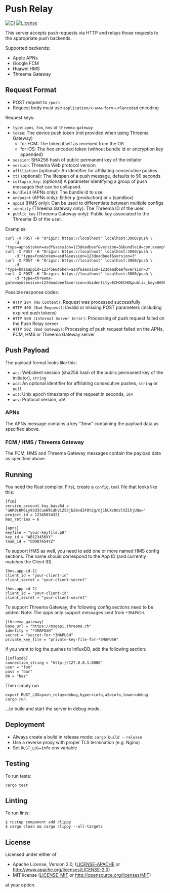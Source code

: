 # Push Relay

[![CI][ci-badge]][ci]
[![License][license-badge]][license]

This server accepts push requests via HTTP and relays those requests to the appropriate push backends.

Supported backends:

- Apple APNs
- Google FCM
- Huawei HMS
- Threema Gateway

## Request Format

- POST request to `/push`
- Request body must use `application/x-www-form-urlencoded` encoding

Request keys:

- `type`: `apns`, `fcm`, `hms` or `threema-gateway`
- `token`: The device push token (not provided when using Threema Gateway)
  - for FCM: The token itself as received from the OS
  - for iOS: The hex encoded token (without bundle id or encryption key appended)
- `session`: SHA256 hash of public permanent key of the initiator
- `version`: Threema Web protocol version
- `affiliation` (optional): An identifier for affiliating consecutive pushes
- `ttl` (optional): The lifespan of a push message, defaults to 90 seconds
- `collapse_key`: (optional) A parameter identifying a group of push messages that can be
  collapsed.
- `bundleid` (APNs only): The bundle id to use
- `endpoint` (APNs only): Either `p` (production) or `s` (sandbox)
- `appid` (HMS only): Can be used to differentiate between multiple configs
- `identity` (Threema Gateway only): The Threema ID of the user.
- `public_key` (Threema Gateway only): Public key associated to the Threema ID of the user.

Examples:

    curl -X POST -H "Origin: https://localhost" localhost:3000/push \
        -d "type=apns&token=asdf&session=123deadbeef&version=3&bundleid=com.example.app&endpoint=s"
    curl -X POST -H "Origin: https://localhost" localhost:3000/push \
        -d "type=fcm&token=asdf&session=123deadbeef&version=3"
    curl -X POST -H "Origin: https://localhost" localhost:3000/push \
        -d "type=hms&appid=123456&token=asdf&session=123deadbeef&version=3"
    curl -X POST -H "Origin: https://localhost" localhost:3000/push \
        -d "type=threema-gateway&session=123deadbeef&version=3&identity=ECHOECHO&public_key=0000000000000000000000000000000000000000000000000000000000000000"

Possible response codes:

- `HTTP 204 (No Content)`: Request was processed successfully
- `HTTP 400 (Bad Request)`: Invalid or missing POST parameters (including expired push tokens)
- `HTTP 500 (Internal Server Error)`: Processing of push request failed on the Push Relay server
- `HTTP 502 (Bad Gateway)`: Processing of push request failed on the APNs, FCM, HMS or Threema Gateway server

## Push Payload

The payload format looks like this:

- `wcs`: Webclient session (sha256 hash of the public permanent key of the
  initiator), `string`
- `wca`: An optional identifier for affiliating consecutive pushes, `string` or `null`
- `wct`: Unix epoch timestamp of the request in seconds, `i64`
- `wcv`: Protocol version, `u16`

### APNs

The APNs message contains a key "3mw" containing the payload data as specified
above.

### FCM / HMS / Threema Gateway

The FCM, HMS and Threema Gateway messages contain the payload data as specified above.

## Running

You need the Rust compiler. First, create a `config.toml` file that looks like this:

    [fcm]
    service_account_key_base64 = "aHR0cHM6Ly93d3cueW91dHViZS5jb20vd2F0Y2g/dj1kUXc0dzlXZ1hjUQo="
    project_id = 12345654321
    max_retries = 6

    [apns]
    keyfile = "your-keyfile.p8"
    key_id = "AB123456XY"
    team_id = "CD987654YZ"

To support HMS as well, you need to add one or more named HMS config sections.
The name should correspond to the App ID (and currently matches the Client ID).

    [hms.app-id-1]
    client_id = "your-client-id"
    client_secret = "your-client-secret"

    [hms.app-id-2]
    client_id = "your-client-id"
    client_secret = "your-client-secret"

To support Threema Gateway, the following config sections need to be added.
Note: The apps only support messages sent from `*3MAPUSH`.

    [threema_gateway]
    base_url = "https://msgapi.threema.ch"
    identity = "*3MAPUSH"
    secret = "secret-for-*3MAPUSH"
    private_key_file = "private-key-file-for-*3MAPUSH"

If you want to log the pushes to InfluxDB, add the following section:

    [influxdb]
    connection_string = "http://127.0.0.1:8086"
    user = "foo"
    pass = "bar"
    db = "baz"

Then simply run

    export RUST_LOG=push_relay=debug,hyper=info,a2=info,tower=debug
    cargo run

...to build and start the server in debug mode.

## Deployment

- Always create a build in release mode: `cargo build --release`
- Use a reverse proxy with proper TLS termination (e.g. Nginx)
- Set `RUST_LOG=info` env variable

## Testing

To run tests:

    cargo test

## Linting

To run lints:

    $ rustup component add clippy
    $ cargo clean && cargo clippy --all-targets

## License

Licensed under either of

- Apache License, Version 2.0, ([LICENSE-APACHE](LICENSE-APACHE) or
  http://www.apache.org/licenses/LICENSE-2.0)
- MIT license ([LICENSE-MIT](LICENSE-MIT) or
  http://opensource.org/licenses/MIT)

at your option.

<!-- Badges -->

[ci]: https://github.com/threema-ch/push-relay/actions?query=workflow%3ACI
[ci-badge]: https://img.shields.io/github/actions/workflow/status/threema-ch/push-relay/ci.yml?branch=master
[license]: https://github.com/threema-ch/push-relay#license
[license-badge]: https://img.shields.io/badge/License-Apache%202.0%20%2f%20MIT-blue.svg
